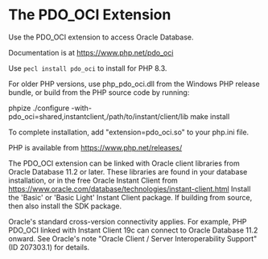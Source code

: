 # The PDO_OCI Extension

Use the PDO_OCI extension to access Oracle Database.

Documentation is at https://www.php.net/pdo_oci

Use `pecl install pdo_oci` to install for PHP 8.3.

For older PHP versions, use php_pdo_oci.dll from the Windows PHP release
bundle, or build from the PHP source code by running:

  phpize
  ./configure -with-pdo_oci=shared,instantclient,/path/to/instant/client/lib
  make install

To complete installation, add "extension=pdo_oci.so" to your php.ini file.

PHP is available from https://www.php.net/releases/

The PDO_OCI extension can be linked with Oracle client libraries from Oracle
Database 11.2 or later.  These libraries are found in your database
installation, or in the free Oracle Instant Client from
https://www.oracle.com/database/technologies/instant-client.html
Install the 'Basic' or 'Basic Light' Instant Client package. If building from
source, then also install the SDK package.

Oracle's standard cross-version connectivity applies.  For example, PHP PDO_OCI
linked with Instant Client 19c can connect to Oracle Database 11.2 onward.  See
Oracle's note "Oracle Client / Server Interoperability Support" (ID 207303.1)
for details.
